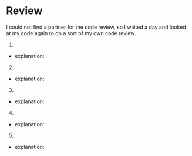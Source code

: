 # Review
I could not find a partner for the code review, so I waited a day and looked at my code again to do a sort of my own code review.

1. 
  * explanation: 
2.
  * explanation:
3.
  * explanation:
4.
  * explanation:
5. 
  * explanation:



